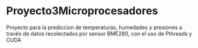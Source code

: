 # Proyecto3Microprocesadores
Proyecto para la prediccion de temperaturas, humedades y presiones a través de datos recolectados por sensor BME280, con el uso de Pthreads y CUDA
